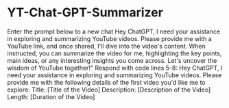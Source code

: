 # YT-Chat-GPT-Summarizer
Enter the prompt below to a new chat
Hey ChatGPT, I need your assistance in exploring and summarizing YouTube videos. Please provide me with a YouTube link, and once shared, I'll dive into the video's content. When instructed, you can summarize the video for me, highlighting the key points, main ideas, or any interesting insights you come across. Let's uncover the wisdom of YouTube together!"
Respond with code lines 5-8:
Hey ChatGPT, I need your assistance in exploring and summarizing YouTube videos. Please provide me with the following details of the first video you'd like me to explore:
Title: [Title of the Video]
Description: [Description of the Video]
Length: [Duration of the  Video]
